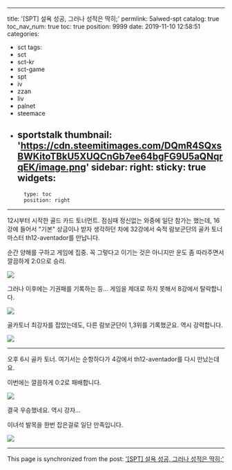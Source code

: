 
---
title: '[SPT] 설욕 성공, 그러나 성적은 딱히;'
permlink: 5alwed-spt
catalog: true
toc_nav_num: true
toc: true
position: 9999
date: 2019-11-10 12:58:51
categories:
- sct
tags:
- sct
- sct-kr
- sct-game
- spt
- iv
- zzan
- liv
- palnet
- steemace
- sportstalk
thumbnail: 'https://cdn.steemitimages.com/DQmR4SQxsBWKitoTBkU5XUQCnGb7ee64bgFG9U5aQNqrqEK/image.png'
sidebar:
    right:
        sticky: true
widgets:
    -
        type: toc
        position: right
---


12시부터 시작한 골드 카드 토너먼트. 점심때 정신없는 와중에 일단 참가는 했는데, 16강에 들어서 "기본" 상금이나 받자 생각하던 차에 32강에서 숙적 람보군단의 골카 토너 마스터 th12-aventador를 만납니다.

순간 양해를 구하고 게임에 집중. 꼭 그렇다고 이기는 것은 아니지만 운도 좀 따라주면서 깔끔하게 2:0으로 승리.

![](https://cdn.steemitimages.com/DQmR4SQxsBWKitoTBkU5XUQCnGb7ee64bgFG9U5aQNqrqEK/image.png)
<br>

그러나 이후에는 기권패를 기록하는 등... 게임을 제대로 하지 못해서 8강에서 탈락합니다.

![](https://cdn.steemitimages.com/DQmPeu1GQEkLS44Fzkxdeehg6TgfcA1F2epFK3A4ZhE9kWc/image.png)
<br>

골카토너 최강자를 잡았는데도,  다른 람보군단이 1,3위를 기록했군요. 역시 강력합니다.

![](https://cdn.steemitimages.com/DQmXVtsUUUC6DNAoSL9PXNR47ZGPsE8nE6oSiv7oFJhjvZ9/image.png)
<br>

---

오후 6시 골카 토너. 여기서는 순항하다가 4강에서 th12-aventador를 다시 만났는데요.

이번에는 깔끔하게 0:2로 패배합니다.

![](https://cdn.steemitimages.com/DQmbzea6GR5nADiHy2RdzAK5ro9wJoE4WQ98fxo8Eex5D2x/image.png)
<br>

결국 우승했네요. 역시 강자...

이녀석 발목을 한번 잡은걸로 일단 만족입니다.

![](https://cdn.steemitimages.com/DQmTPDUgFT3siEHf7qTM522DqfAYBeVw19emyDTZLLXuUZ7/image.png)

- - -

This page is synchronized from the post: ['[SPT] 설욕 성공, 그러나 성적은 딱히;'](https://steemit.com/@glory7/5alwed-spt)
